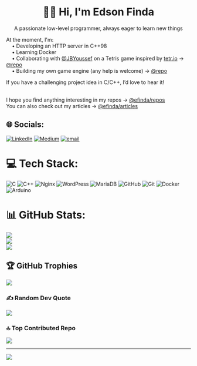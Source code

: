 <h1 align="center">👋🏿 Hi, I'm Edson Finda</h1>
<p align="center">A passionate low-level programmer, always eager to learn new things</p>

At the moment, I'm:<br>
&nbsp;&nbsp;&nbsp;&nbsp;• Developing an HTTP server in C++98<br>
&nbsp;&nbsp;&nbsp;&nbsp;• Learning Docker<br>
&nbsp;&nbsp;&nbsp;&nbsp;• Collaborating with [@JBYoussef](https://github.com/JBYoussef) on a Tetris game inspired by [tetr.io](https://tetr.io) → [@repo](https://github.com/3dsonnn/tetr)<br>
&nbsp;&nbsp;&nbsp;&nbsp;• Building my own game engine (any help is welcome) → [@repo](https://github.com/3dsonnn/my_mlx)<br>

If you have a challenging project idea in C/C++, I’d love to hear it!<br><br>

I hope you find anything interesting in my repos → [@efinda/repos](https://github.com/3dsonnn?tab=repositories)<br>
You can also check out my articles → [@efinda/articles](https://medium.com/@efinda)<br>

## 🌐 Socials:
[![LinkedIn](https://img.shields.io/badge/LinkedIn-%230077B5.svg?logo=linkedin&logoColor=white)](https://linkedin.com/in/edson-baptista-finda) [![Medium](https://img.shields.io/badge/Medium-12100E?logo=medium&logoColor=white)](https://medium.com/@efinda) [![email](https://img.shields.io/badge/Email-D14836?logo=gmail&logoColor=white)](mailto:edsonbaptistafinda@gmail.com)
# 💻 Tech Stack:
![C](https://img.shields.io/badge/c-%2300599C.svg?style=for-the-badge&logo=c&logoColor=white) ![C++](https://img.shields.io/badge/c++-%2300599C.svg?style=for-the-badge&logo=c%2B%2B&logoColor=white) ![Nginx](https://img.shields.io/badge/nginx-%23009639.svg?style=for-the-badge&logo=nginx&logoColor=white) ![WordPress](https://img.shields.io/badge/WordPress-%23117AC9.svg?style=for-the-badge&logo=WordPress&logoColor=white) ![MariaDB](https://img.shields.io/badge/MariaDB-003545?style=for-the-badge&logo=mariadb&logoColor=white) ![GitHub](https://img.shields.io/badge/github-%23121011.svg?style=for-the-badge&logo=github&logoColor=white) ![Git](https://img.shields.io/badge/git-%23F05033.svg?style=for-the-badge&logo=git&logoColor=white) ![Docker](https://img.shields.io/badge/docker-%230db7ed.svg?style=for-the-badge&logo=docker&logoColor=white) ![Arduino](https://img.shields.io/badge/-Arduino-00979D?style=for-the-badge&logo=Arduino&logoColor=white)
# 📊 GitHub Stats:
![](https://github-readme-stats.vercel.app/api?username=3dsonnn&theme=blue_navy&hide_border=false&include_all_commits=false&count_private=true)<br/>
![](https://nirzak-streak-stats.vercel.app/?user=3dsonnn&theme=blue_navy&hide_border=false)<br/>
![](https://github-readme-stats.vercel.app/api/top-langs/?username=3dsonnn&theme=blue_navy&hide_border=false&include_all_commits=false&count_private=true&layout=compact)

## 🏆 GitHub Trophies
![](https://github-profile-trophy.vercel.app/?username=3dsonnn&theme=blue_navy&no-frame=false&no-bg=false&margin-w=4)

### ✍️ Random Dev Quote
![](https://quotes-github-readme.vercel.app/api?type=horizontal&theme=radical)

### 🔝 Top Contributed Repo
![](https://github-contributor-stats.vercel.app/api?username=3dsonnn&limit=5&theme=blue_navy&combine_all_yearly_contributions=true)

---
[![](https://visitcount.itsvg.in/api?id=3dsonnn&icon=6&color=0)](https://visitcount.itsvg.in)

<!-- Proudly created with GPRM ( https://gprm.itsvg.in ) -->
